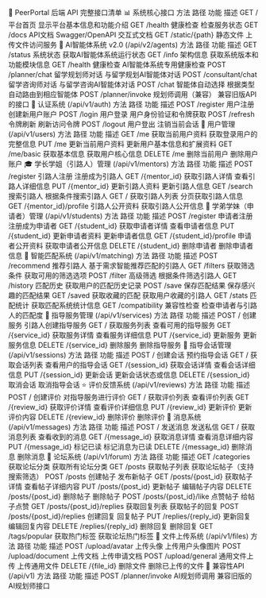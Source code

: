 🚀 PeerPortal 后端 API 完整接口清单
📊 系统核心接口
方法 路径 功能 描述
GET / 平台首页 显示平台基本信息和功能介绍
GET /health 健康检查 检查服务状态
GET /docs API文档 Swagger/OpenAPI 交互式文档
GET /static/{path} 静态文件 上传文件访问服务
🤖 AI智能体系统 v2.0 (/api/v2/agents)
方法 路径 功能 描述
GET /status 系统状态 获取AI智能体系统运行状态
GET /info 架构信息 获取系统版本和功能模块信息
GET /health 健康检查 AI智能体系统专用健康检查
POST /planner/chat 留学规划师对话 与留学规划AI智能体对话
POST /consultant/chat 留学咨询师对话 与留学咨询AI智能体对话
POST /chat 智能体自动选择 根据类型自动路由到相应智能体
POST /planner/invoke 规划师调用（兼容） 兼容旧版API的接口
🔐 认证系统 (/api/v1/auth)
方法 路径 功能 描述
POST /register 用户注册 创建新用户账户
POST /login 用户登录 用户身份验证和令牌获取
POST /refresh 令牌刷新 刷新访问令牌
POST /logout 用户登出 注销当前会话
👥 用户管理 (/api/v1/users)
方法 路径 功能 描述
GET /me 获取当前用户资料 获取登录用户的完整信息
PUT /me 更新当前用户资料 更新用户基本信息和扩展资料
GET /me/basic 获取基本信息 获取用户核心信息
DELETE /me 删除当前用户 删除用户账户
🎓 学长学姐（引路人）管理 (/api/v1/mentors)
方法 路径 功能 描述
POST /register 引路人注册 注册成为引路人
GET /{mentor_id} 获取引路人详情 查看引路人详细信息
PUT /{mentor_id} 更新引路人资料 更新引路人信息
GET /search 搜索引路人 根据条件搜索引路人
GET / 获取引路人列表 分页获取引路人信息
GET /{mentor_id}/profile 引路人公开资料 获取引路人公开信息
🎯 学弟学妹（申请者）管理 (/api/v1/students)
方法 路径 功能 描述
POST /register 申请者注册 注册成为申请者
GET /{student_id} 获取申请者详情 查看申请者信息
PUT /{student_id} 更新申请者资料 更新申请者信息
GET /{student_id}/profile 申请者公开资料 获取申请者公开信息
DELETE /{student_id} 删除申请者 删除申请者信息
🎯 智能匹配系统 (/api/v1/matching)
方法 路径 功能 描述
POST /recommend 推荐引路人 基于需求智能推荐匹配的引路人
GET /filters 获取筛选条件 获取可用的筛选选项
POST /filter 高级筛选 根据条件筛选引路人
GET /history 匹配历史 获取用户的匹配历史记录
POST /save 保存匹配结果 保存感兴趣的匹配结果
GET /saved 获取收藏的匹配 获取用户收藏的引路人
GET /stats 匹配统计 获取匹配系统统计信息
GET /compatibility 兼容性检查 检查申请者与引路人的匹配度
💼 指导服务管理 (/api/v1/services)
方法 路径 功能 描述
POST / 创建服务 引路人创建指导服务
GET / 获取服务列表 查看可用的指导服务
GET /{service_id} 获取服务详情 查看服务详细信息
PUT /{service_id} 更新服务 更新服务信息
DELETE /{service_id} 删除服务 删除指导服务
📅 指导会话管理 (/api/v1/sessions)
方法 路径 功能 描述
POST / 创建会话 预约指导会话
GET / 获取会话列表 查看用户的指导会话
GET /{session_id} 获取会话详情 查看会话详细信息
PUT /{session_id} 更新会话 更新会话状态或信息
DELETE /{session_id} 取消会话 取消指导会话
⭐ 评价反馈系统 (/api/v1/reviews)
方法 路径 功能 描述
POST / 创建评价 对指导服务进行评价
GET / 获取评价列表 查看评价列表
GET /{review_id} 获取评价详情 查看评价详细信息
PUT /{review_id} 更新评价 更新评价内容
DELETE /{review_id} 删除评价 删除评价
💬 消息系统 (/api/v1/messages)
方法 路径 功能 描述
POST / 发送消息 发送私信
GET / 获取消息列表 查看收到的消息
GET /{message_id} 获取消息详情 查看消息详细内容
PUT /{message_id} 标记已读 标记消息为已读
DELETE /{message_id} 删除消息 删除消息
📝 论坛系统 (/api/v1/forum)
方法 路径 功能 描述
GET /categories 获取论坛分类 获取所有论坛分类
GET /posts 获取帖子列表 获取论坛帖子（支持搜索筛选）
POST /posts 创建帖子 发布新帖子
GET /posts/{post_id} 获取帖子详情 查看帖子详细内容
PUT /posts/{post_id} 更新帖子 编辑帖子内容
DELETE /posts/{post_id} 删除帖子 删除帖子
POST /posts/{post_id}/like 点赞帖子 给帖子点赞
GET /posts/{post_id}/replies 获取回复列表 获取帖子的回复
POST /posts/{post_id}/replies 创建回复 回复帖子
PUT /replies/{reply_id} 更新回复 编辑回复内容
DELETE /replies/{reply_id} 删除回复 删除回复
GET /tags/popular 获取热门标签 获取论坛热门标签
📁 文件上传系统 (/api/v1/files)
方法 路径 功能 描述
POST /upload/avatar 上传头像 上传用户头像图片
POST /upload/document 上传文档 上传申请文档
POST /upload/general 通用文件上传 上传通用文件
DELETE /{file_id} 删除文件 删除已上传的文件
🔧 兼容性API (/api/v1)
方法 路径 功能 描述
POST /planner/invoke AI规划师调用 兼容旧版的AI规划师接口
